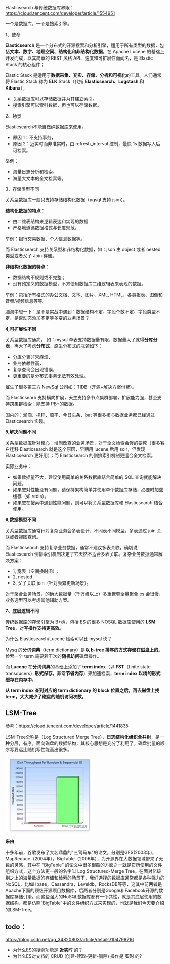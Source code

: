 Elasticsearch 与传统数据库界限：https://cloud.tencent.com/developer/article/1554951

一个是数据库，一个是搜索引擎。

1、使命

**Elasticsearch** 是一个分布式的开源搜索和分析引擎，适用于所有类型的数据，包括**文本、数字、地理空间、结构化和非结构化数据**。在 Apache Lucene 的基础上开发而成，以其简单的 REST 风格 API、速度和可扩展性而闻名，是 Elastic Stack 的核心组件；

Elastic Stack 是适用于**数据采集、充实、存储、分析和可视化**的工具。人们通常将 Elastic Stack 称为 **ELK** Stack（代指 **Elasticsearch、Logstash 和 Kibana**）。	

- 关系数据库可以存储数据并为其建立索引。
- 搜索引擎可以索引数据，但也可以存储数据。

2、场景

Elasticsearch不能当做纯数据库来使用。

- 原因 1：不支持事务，
- 原因 2：近实时而非准实时，由 refresh_interval 控制，最快 1s 数据写入后可检索。

举例：

- 海量日志分析和检索、
- 海量大文本的全文检索等。

3、存储类型不同

关系型数据库一般只支持存储结构化数据（pgsql 支持 json）。

**结构化数据的特点**：

- 由二维表结构来逻辑表达和实现的数据
- 严格地遵循数据格式与长度规范。

举例：银行交易数据、个人信息数据等。

而 Elasticsearch 支持关系型和非结构化数据，如：json 由 object 或者 nested 类型或者父子 Join 存储。

**非结构化数据的特点**：

- 数据结构不规则或不完整；
- 没有预定义的数据模型，不方便用数据库二维逻辑表来表现的数据。

举例：包括所有格式的办公文档、文本、图片、XML, HTML、各类报表、图像和音频/视频信息等等。

脑海中想一下：是不是实战中遇到：数据结构不定、字段个数不定、字段类型不定、是否动态添加不定等多变的业务场景？

**4,可扩展性不同**

关系型数据库通病， 如：mysql 单表支持数据量有限，数据量大了就得**分库分表**，再大了考虑**分布式**，原生分布式的瓶颈如下：

- 分库分表非常麻烦，
- 业务依赖性高，
- 复杂查询会出现错误，
- 更重要的是分布式事务无法有效处理。

催生了很多第三方 NewSql 公司如：TIDB（开源+解决方案付费）。

而 Elasticsearh 支持横向扩展，天生支持多节点集群部署，扩展能力强，甚至支持跨集群检索；能支持 PB+的数据。

国内的：滴滴、携程、顺丰、今日头条、bat 等很多核心数据业务都已经通过 Elasticsearch 实现。

**5,解决问题不同**

关系型数据库针对核心：增删改查的业务场景，对于全文检索会慢的要死（很多客户迁移 Elasticsearch 就是这个原因，早期用 lucene 后用 solr，但发现 Elasticsearch 更好用）；而 Elasticsearch 的倒排索引机制更适合全文检索。

实际业务中：

- 如果数据量不大，建议使用简单的关系数据库结合简单的 SQL 查询就能解决问题。
- 如果您对性能没有问题，请保持架构简单并使用单个数据库存储，必要时加些缓存（如 redis）。
- 如果您在搜索中遇到性能问题，则可以将关系型数据库和 Elasticsearch 结合使用。

**6,数据模型不同**

关系型数据库通常针对复杂业务会多表设计、不同表不同模型，多表通过 join 关联或者视图查询。

而 Elasticsearch 支持复杂业务数据，通常不建议多表关联，确切说 Elasticsearch 倒排索引机制决定了它天然不适合多表关联。复杂业务数据通常解决方案：

- 1, 宽表（空间换时间）；
- 2, nested
- 3, 父子关联 join（针对频繁更新场景）。

对于聚合业务场景，的确大数据量（千万级以上）多重嵌套全量聚合 es 会很慢，业务选型可以考虑其他辅助方案。

**7、底层逻辑不同**

传统数据库的存储引擎为 B+树，包括 ES 的很多 NOSQL 数据库使用的 **LSM Tree**，对**写操作支持更高效。**

为什么 Elasticsearch/Lucene 检索可以比 mysql 快？

Mysq 的**分词词典**（term dictionary）是**以 b-tree 排序的方式存储在磁盘上的**。检索一个 term 需要若干次的**随机访问**磁盘操作。

而 **Lucene** 在**分词词典**的基础上添加了 **term** **index**（以 **FST**（finite state transducers）**形式保存**，非常**节省内存**）来加速检索，**term index 以树的形式缓存在内存中**。

**从 term index 查到对应的 term dictionary 的 block 位置之后，再去磁盘上找 term，大大减少了磁盘的随机访问次数。**







## LSM-Tree 

参考：https://cloud.tencent.com/developer/article/1441835

LSM-Tree全称是（Log Structured Merge Tree），**日志结构化组织合并树**，是一种分层，有序，面向磁盘的数据结构，其核心思想是充分了利用了，磁盘批量的顺序写要远比随机写性能高出很多。

<img src="../../assets/1618802550833.png" alt="1618802550833" style="zoom: 67%;" />

**来由**

 十多年前，谷歌发布了大名鼎鼎的"三驾马车"的论文，分别是GFS(2003年)，MapReduce（2004年），BigTable（2006年），为开源界在大数据领域带来了无数的灵感，其中在 “BigTable” 的论文中很多很酷的方面之一就是它所使用的文件组织方式，这个方法更一般的名字叫 Log Structured-Merge Tree。在面对亿级别之上的海量数据的存储和检索的场景下，我们选择的数据库通常都是各种强力的NoSQL，比如Hbase，Cassandra，Leveldb，RocksDB等等，这其中前两者是Apache下面的顶级开源项目数据库，后两者分别是Google和Facebook开源的数据库存储引擎。而这些强大的NoSQL数据库都有一个共性，就是其底层使用的数据结构，都是仿照“BigTable”中的文件组织方式来实现的，也就是我们今天要介绍的LSM-Tree。 





## todo：

https://blog.csdn.net/qq_34820803/article/details/104798716

- 为什么ES的搜索功能是 **近实时** 的？
- 为什么ES对文档的 CRUD (创建-读取-更新-删除) 操作是 **实时** 的?